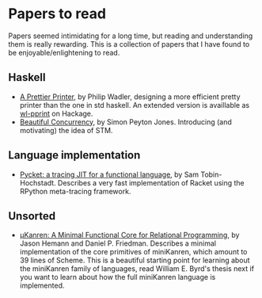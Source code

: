 # Papers to read

Papers seemed intimidating for a long time, but reading and understanding them is really rewarding.  This is a collection of papers that I have found to be enjoyable/enlightening to read.

## Haskell

- [A Prettier Printer](http://homepages.inf.ed.ac.uk/wadler/papers/prettier/prettier.pdf), by Philip Wadler, designing a more efficient pretty printer than the one in std haskell.  An extended version is availlable as [wl-pprint](https://hackage.haskell.org/package/wl-pprint) on Hackage.
- [Beautiful Concurrency](http://research.microsoft.com/en-us/um/people/simonpj/papers/stm/beautiful.pdf), by Simon Peyton Jones.  Introducing (and motivating) the idea of STM.

## Language implementation

- [Pycket: a tracing JIT for a functional language](http://homes.soic.indiana.edu/samth/pycket-draft.pdf), by Sam Tobin-Hochstadt.  Describes a very fast implementation of Racket using the RPython meta-tracing framework.

## Unsorted

- [µKanren: A Minimal Functional Core for Relational Programming](http://webyrd.net/scheme-2013/papers/HemannMuKanren2013.pdf), by Jason Hemann and Daniel P. Friedman.  Describes a minimal implementation of the core primitives of miniKanren, which amount to 39 lines of Scheme.  This is a beautiful starting point for learning about the miniKanren family of languages, read William E. Byrd's thesis next if you want to learn about how the full miniKanren language is implemented.

